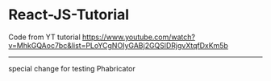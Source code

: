 # React-JS-Tutorial
Code from YT tutorial
https://www.youtube.com/watch?v=MhkGQAoc7bc&list=PLoYCgNOIyGABj2GQSlDRjgvXtqfDxKm5b

----
special change for testing Phabricator
